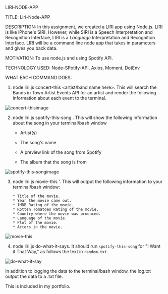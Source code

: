 LIRI-NODE-APP

TITLE: Liri-Node-APP

DESCRIPTION:
In this assignment,  we created a LIRI app using Node.js. LIRI is like iPhone's SIRI. However, while SIRI is a Speech Interpretation and Recognition Interface, LIRI is a _Language_ Interpretation and Recognition Interface. LIRI will be a command line node app that takes in parameters and gives you back data.

MOTIVATION: 
To use node.js and using Spotify API.

TECHNOLOGY USED: 
Node-SPotify-API, Axios, Moment, DotEnv

WHAT EACH COMMAND DOES:

1. node liri.js concert-this <artist/band name here>.
This will search the Bands in Town Artist Events API for an artist and render the following information about each event to the terminal.

![concert-thisimage](https://user-images.githubusercontent.com/43328718/50049155-4f342f00-00a3-11e9-8075-4f731a04f184.PNG)

2. node liri.js spotify-this-song <song name here>. 
This will show the following information about the song in your terminal/bash window

     * Artist(s)

     * The song's name

     * A preview link of the song from Spotify

     * The album that the song is from

![spotify-this-songimage](https://user-images.githubusercontent.com/43328718/50049152-3fb4e600-00a3-11e9-83c0-3e2a3890f0e5.PNG)


3. node liri.js movie-this '<movie name here>.
This will output the following information to your terminal/bash window:

       * Title of the movie.
       * Year the movie came out.
       * IMDB Rating of the movie.
       * Rotten Tomatoes Rating of the movie.
       * Country where the movie was produced.
       * Language of the movie.
       * Plot of the movie.
       * Actors in the movie.
       
 ![movie-this](https://user-images.githubusercontent.com/43328718/50049154-4b081180-00a3-11e9-8744-752a35718273.PNG)
 
 4. node liri.js do-what-it-says. 
 It should run `spotify-this-song` for "I Want it That Way," as follows the text in `random.txt`.
  

![do-what-it-say](https://user-images.githubusercontent.com/43328718/50049156-53f8e300-00a3-11e9-8ed7-32b2f15481be.PNG)


In addition to logging the data to the terminal/bash window, the log.txt output the data to a .txt file.

This is included in my portfolio. 








